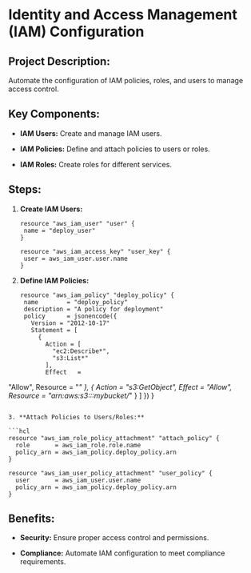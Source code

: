 <h1> Identity and Access Management (IAM) Configuration</h1>

<h2> Project Description:</h2>

Automate the configuration of IAM policies, roles, and users to manage access control.

<h2>Key Components:</h2>

- **IAM Users:** Create and manage IAM users.

- **IAM Policies:** Define and attach policies to users or roles.

- **IAM Roles:** Create roles for different services.


<h2>Steps:</h2>


1. **Create IAM Users:**

    ```hcl
   resource "aws_iam_user" "user" {
     name = "deploy_user"
   }
   
   resource "aws_iam_access_key" "user_key" {
     user = aws_iam_user.user.name
   }
   ```

2. **Define IAM Policies:**

    ```hcl
   resource "aws_iam_policy" "deploy_policy" {
     name        = "deploy_policy"
     description = "A policy for deployment"
     policy      = jsonencode({
       Version = "2012-10-17"
       Statement = [
         {
           Action = [
             "ec2:Describe*",
             "s3:List*"
           ],
           Effect   =

 "Allow",
           Resource = "*"
         },
         {
           Action = "s3:GetObject",
           Effect = "Allow",
           Resource = "arn:aws:s3:::mybucket/*"
         }
       ]
     })
   }
   ```

3. **Attach Policies to Users/Roles:**
  
   ```hcl
   resource "aws_iam_role_policy_attachment" "attach_policy" {
     role       = aws_iam_role.role.name
     policy_arn = aws_iam_policy.deploy_policy.arn
   }
   
   resource "aws_iam_user_policy_attachment" "user_policy" {
     user       = aws_iam_user.user.name
     policy_arn = aws_iam_policy.deploy_policy.arn
   }
   ```

<h2> Benefits:</h2>

- **Security:** Ensure proper access control and permissions.

- **Compliance:** Automate IAM configuration to meet compliance requirements.
